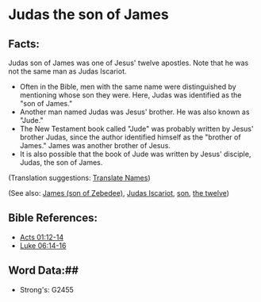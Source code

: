 # Judas the son of James #

## Facts: ##

Judas son of James was one of Jesus' twelve apostles. Note that he was not the same man as Judas Iscariot.

* Often in the Bible, men with the same name were distinguished by mentioning whose son they were. Here, Judas was identified as the "son of James."
* Another man named Judas was Jesus' brother. He was also known as "Jude."
* The New Testament book called "Jude" was probably written by Jesus' brother Judas, since the author identified himself as the "brother of James." James was another brother of Jesus.
* It is also possible that the book of Jude was written by Jesus' disciple, Judas, the son of James.

(Translation suggestions: [Translate Names](rc://en/ta/man/translate/translate-names))

(See also: [James (son of Zebedee)](jamessonofzebedee.md), [Judas Iscariot](judasiscariot.md), [son](../kt/son.md), [the twelve](../kt/thetwelve.md))

## Bible References: ##

* [Acts 01:12-14](rc://en/tn/help/act/01/12)
* [Luke 06:14-16](rc://en/tn/help/luk/06/14)

## Word Data:##

* Strong's: G2455
